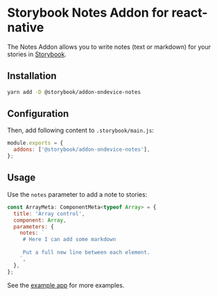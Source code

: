 # Storybook Notes Addon for react-native

The Notes Addon allows you to write notes (text or markdown) for your stories in [Storybook](https://storybook.js.org).

## Installation

```sh
yarn add -D @storybook/addon-ondevice-notes
```

## Configuration

Then, add following content to `.storybook/main.js`:

```js
module.exports = {
  addons: ['@storybook/addon-ondevice-notes'],
};
```

## Usage

Use the `notes` parameter to add a note to stories:

```js
const ArrayMeta: ComponentMeta<typeof Array> = {
  title: 'Array control',
  component: Array,
  parameters: {
    notes: `
     # Here I can add some markdown
     
     Put a full new line between each element.
    `,
  },
};
```

See the [example app](../../examples/native) for more examples.
